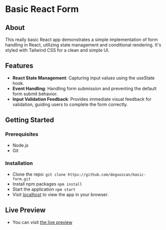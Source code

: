 # Basic React Form

## About

This really basic React app demonstrates a simple implementation of form handling in React, utilizing state management and conditional rendering. It's styled with Tailwind CSS for a clean and simple UI.

## Features

- **React State Management**: Capturing input values using the useState hook.
- **Event Handling**: Handling form submission and preventing the default form submit behavior.
- **Input Validation Feedback**: Provides immediate visual feedback for validation, guiding users to complete the form correctly.

## Getting Started

### Prerequisites

- Node.js
- Git

### Installation

- Clone the repo:
  `git clone https://github.com/doguozcan/basic-form.git`
- Install npm packages
  `npm install`
- Start the application
  `npm start`
- Visit <a href="http://localhost:3000">localhost</a> to view the app in your browser.

## Live Preview

- You can visit <a href="https://doguozcan.github.io/basic-form/">the live preview</a>
